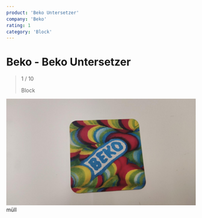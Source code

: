 ```yaml
---
product: 'Beko Untersetzer'
company: 'Beko'
rating: 1
category: 'Block'
---
```


# Beko - Beko Untersetzer
>
> 1 / 10
>
> Block

![Beko Untersetzer](./assets/beko-beko-untersetzer-943257db-4cb5-4799-b437-c93a7b0dba2f.jpg)
müll
